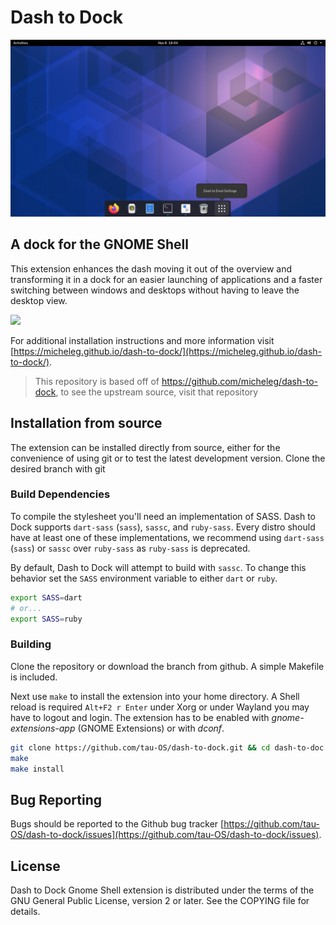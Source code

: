 # Dash to Dock
![screenshot](https://github.com/micheleg/dash-to-dock/raw/master/media/screenshot.jpg)

## A dock for the GNOME Shell
This extension enhances the dash moving it out of the overview and transforming it in a dock for an easier launching of applications and a faster switching between windows and desktops without having to leave the desktop view.

[<img src="https://micheleg.github.io/dash-to-dock/media/get-it-on-ego.png" height="100">](https://extensions.gnome.org/extension/307/dash-to-dock)

For additional installation instructions and more information visit [https://micheleg.github.io/dash-to-dock/](https://micheleg.github.io/dash-to-dock/).

> This repository is based off of https://github.com/micheleg/dash-to-dock, to see the upstream source, visit that repository

## Installation from source

The extension can be installed directly from source, either for the convenience of using git or to test the latest development version. Clone the desired branch with git

### Build Dependencies

To compile the stylesheet you'll need an implementation of SASS. Dash to Dock supports `dart-sass` (`sass`), `sassc`, and `ruby-sass`. Every distro should have at least one of these implementations, we recommend using `dart-sass` (`sass`) or `sassc` over `ruby-sass` as `ruby-sass` is deprecated.

By default, Dash to Dock will attempt to build with `sassc`. To change this behavior set the `SASS` environment variable to either `dart` or `ruby`.

```bash
export SASS=dart
# or...
export SASS=ruby
```

### Building

Clone the repository or download the branch from github. A simple Makefile is included.

Next use `make` to install the extension into your home directory. A Shell reload is required `Alt+F2 r Enter` under Xorg or under Wayland you may have to logout and login. The extension has to be enabled  with *gnome-extensions-app* (GNOME Extensions) or with *dconf*.

```bash
git clone https://github.com/tau-OS/dash-to-dock.git && cd dash-to-doc
make
make install
```

## Bug Reporting

Bugs should be reported to the Github bug tracker [https://github.com/tau-OS/dash-to-dock/issues](https://github.com/tau-OS/dash-to-dock/issues).

## License
Dash to Dock Gnome Shell extension is distributed under the terms of the GNU General Public License,
version 2 or later. See the COPYING file for details.
